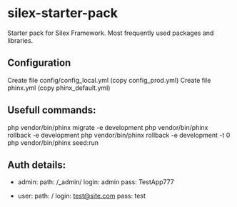 # silex-starter-pack
Starter pack for Silex Framework. Most frequently used packages and libraries. 

## Configuration
Create file config/config_local.yml (copy config_prod.yml)
Create file phinx.yml (copy phinx_default.yml)

## Usefull commands:

php vendor/bin/phinx migrate -e development
php vendor/bin/phinx rollback -e development
php vendor/bin/phinx rollback -e development -t 0
php vendor/bin/phinx seed:run

## Auth details:

- admin:
    path: /_admin/
    login: admin
    pass: TestApp777

- user:
    path: /
    login: test@site.com
    pass: test
       
     